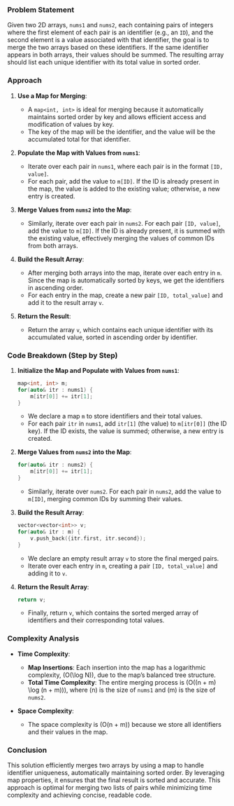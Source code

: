 ### Problem Statement

Given two 2D arrays, `nums1` and `nums2`, each containing pairs of integers where the first element of each pair is an identifier (e.g., an `ID`), and the second element is a value associated with that identifier, the goal is to merge the two arrays based on these identifiers. If the same identifier appears in both arrays, their values should be summed. The resulting array should list each unique identifier with its total value in sorted order.

### Approach

1. **Use a Map for Merging**:
   - A `map<int, int>` is ideal for merging because it automatically maintains sorted order by key and allows efficient access and modification of values by key.
   - The key of the map will be the identifier, and the value will be the accumulated total for that identifier.

2. **Populate the Map with Values from `nums1`**:
   - Iterate over each pair in `nums1`, where each pair is in the format `[ID, value]`.
   - For each pair, add the value to `m[ID]`. If the ID is already present in the map, the value is added to the existing value; otherwise, a new entry is created.

3. **Merge Values from `nums2` into the Map**:
   - Similarly, iterate over each pair in `nums2`. For each pair `[ID, value]`, add the value to `m[ID]`. If the ID is already present, it is summed with the existing value, effectively merging the values of common IDs from both arrays.

4. **Build the Result Array**:
   - After merging both arrays into the map, iterate over each entry in `m`. Since the map is automatically sorted by keys, we get the identifiers in ascending order.
   - For each entry in the map, create a new pair `[ID, total_value]` and add it to the result array `v`.

5. **Return the Result**:
   - Return the array `v`, which contains each unique identifier with its accumulated value, sorted in ascending order by identifier.

### Code Breakdown (Step by Step)

1. **Initialize the Map and Populate with Values from `nums1`**:
   ```cpp
   map<int, int> m;
   for(auto& itr : nums1) {
       m[itr[0]] += itr[1];
   }
   ```
   - We declare a map `m` to store identifiers and their total values.
   - For each pair `itr` in `nums1`, add `itr[1]` (the value) to `m[itr[0]]` (the ID key). If the ID exists, the value is summed; otherwise, a new entry is created.

2. **Merge Values from `nums2` into the Map**:
   ```cpp
   for(auto& itr : nums2) {
       m[itr[0]] += itr[1];
   }
   ```
   - Similarly, iterate over `nums2`. For each pair in `nums2`, add the value to `m[ID]`, merging common IDs by summing their values.

3. **Build the Result Array**:
   ```cpp
   vector<vector<int>> v;
   for(auto& itr : m) {
       v.push_back({itr.first, itr.second});
   }
   ```
   - We declare an empty result array `v` to store the final merged pairs.
   - Iterate over each entry in `m`, creating a pair `[ID, total_value]` and adding it to `v`.

4. **Return the Result Array**:
   ```cpp
   return v;
   ```
   - Finally, return `v`, which contains the sorted merged array of identifiers and their corresponding total values.

### Complexity Analysis

- **Time Complexity**:
   - **Map Insertions**: Each insertion into the map has a logarithmic complexity, \(O(\log N)\), due to the map’s balanced tree structure.
   - **Total Time Complexity**: The entire merging process is \(O((n + m) \log (n + m))\), where \(n\) is the size of `nums1` and \(m\) is the size of `nums2`.

- **Space Complexity**:
   - The space complexity is \(O(n + m)\) because we store all identifiers and their values in the map.

### Conclusion

This solution efficiently merges two arrays by using a map to handle identifier uniqueness, automatically maintaining sorted order. By leveraging map properties, it ensures that the final result is sorted and accurate. This approach is optimal for merging two lists of pairs while minimizing time complexity and achieving concise, readable code.